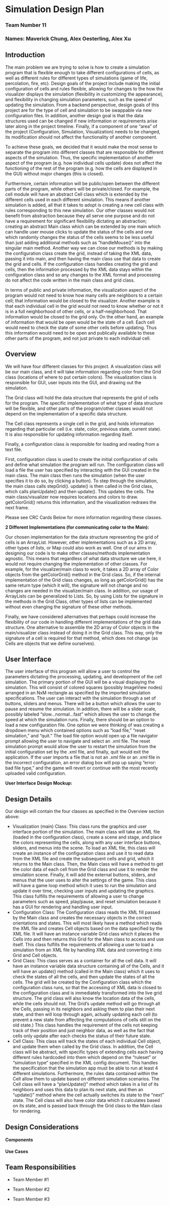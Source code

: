 # Simulation Design Plan
### Team Number 11
### Names: Maverick Chung, Alex Oesterling, Alex Xu

## Introduction
The main problem we are trying to solve is how to create a simulation program that is flexible enough to take different configurations of cells, as well as different rules for different types of simulations (game of life, percolation, fire, etc).
Design goals of the project include making the initial configuration of cells and rules flexible, allowing for changes to the how the visualizer displays the simulation (flexibility in customizing the appearance), and flexibility in changing simulation parameters, such as the speed of updating the simulation. From a backend perspective, design goals of this project are for the type of cell and simulation to be swappable via new configuration files. In addition, another design goal is that the data structures used can be changed if new information or requirements arise later along in the project timeline. Finally, if a component of one “area” of the project (Configuration, Simulation, Visualization) needs to be changed, its modification should not affect the functionality of another component.

To achieve these goals, we decided that it would make the most sense to separate the program into different classes that are responsible for different aspects of the simulation. Thus, the specific implementation of another aspect of the program (e.g. how individual cells update) does not affect the functioning of the rest of the program (e.g. how the cells are displayed in the GUI) without major changes (this is closed).

Furthermore, certain information will be public/open between the different parts of the program, while others will be private/closed. For example, the cell module will have an abstract Cell class which is extended by the different cells used in each different simulation. This means if another simulation is added, all that it takes to adopt is creating a new cell class with rules corresponding to this new simulation. Our other classes would not benefit from abstraction because they all serve one purpose and do not have a requirement for significant flexibility dictating an abstraction; creating an abstract Main class which can be extended by one main which can handle user mouse clicks to update the status of the cells and one which randomly changes the status of the cells seems to be less useful than just adding additional methods such as “handleMouse()” into the singular main method. Another way we can close our methods is by making the configuration class create the grid, instead of taking the XML data, passing it into main, and then having the main class use that data to create the grid and cells. If the configuration class handles creating the grid and cells, then the information processed by the XML data stays within the configuration class and so any changes to the XML format and processing do not affect the code written in the main class and grid class.

In terms of public and private information, the visualization aspect of the program would not need to know how many cells are neighbors to a certain cell; that information would be closed to the visualizer. Another example is that each individual cell in the grid would not need to know whether or not it is in a full neighborhood of other cells, or a half-neighborhood. That information would be closed to the grid only. On the other hand, an example of information that would be open would be the state of a cell. Each cell would need to check the state of some other cells before updating. Thus this information would need to be open and publically available to these other parts of the program, and not just private to each individual cell.

## Overview

We will have four different classes for this project. A visualization class will be our main class, and it will take information regarding color from the Grid class (locations of where to put certain colors). The visualization class is responsible for GUI, user inputs into the GUI, and drawing out the simulation. 

The Grid class will hold the data structure that represents the grid of cells for the program. The specific implementation of what type of data structure will be flexible, and other parts of the program/other classes would not depend on the implementation of a specific data structure. 

The Cell class represents a single cell in the grid, and holds information regarding that particular cell (i.e. state, color, previous state, current state). It is also responsible for updating information regarding itself.

Finally, a configuration class is responsible for loading and reading from a text file.

First, configuration class is used to create the initial configuration of cells and define what simulation the program will run. The configuration class will load a file the user has specified by interacting with the GUI created in the main class. The main class then runs the simulation (when the user specifies it to do so, by clicking a button). To step through the simulation, the main class calls stepGrid(). update() is then called in the Grid class, which calls planUpdate() and then update(). This updates the cells. The main class/visualizer now requires locations and colors to draw. getColorGrid() returns this information, and the visualization redraws the next frame.

Please see CRC Cards Below for more information regarding these classes.

**2 Different Implementations (for communicating color to the Main):**

Our chosen implementation for the data structure representing the grid of cells is an ArrayList. However, other implementations such as a 2D array, other types of lists, or Map could also work as well. One of our aims in designing our code is to make other classes/methods implementation agnostic. This means that regardless of what data structure we use here, it would not require changing the implementation of other classes. For example, for the visualizer/main class to work, it takes a 2D array of Color objects from the getColorGrid() method in the Grid class. So, if the internal implementation of the Grid class changes, as long as getColorGrid() has the same return type (which it will), the signature will not change and no changes are needed in the visualizer/main class. In addition, our usage of ArrayLists can be generalized to Lists. So, by using Lists for the signature in the methods in the Grid Class, other types of lists can be implemented without even changing the signature of these other methods.

Finally, we have considered alternatives that perhaps could increase the flexibility of our code in handling different implementations of the grid data structure. One alternative to assemble the 2D array of Color objects in the main/visualizer class instead of doing it in the Grid class. This way, only the signature of a cell is required for that method, which does not change (as Cells are objects that we define ourselves).

## User Interface

The user interface of this program will allow a user to control the parameters dictating the processing, updating, and development of the cell simulation. The primary portion of the GUI will be a visual displaying the simulation. This will consist of colored squares (possibly ImageView nodes) arranged in an NxM rectangle as specified by the imported simulation specifications. The user can interact with the simulation through a set of buttons, sliders and menus. There will be a button which allows the user to pause and resume the simulation. In addition, there will be a slider scale, possibly labeled “slow...normal…fast” which allows the user to change the speed at which the simulation runs. Finally, there should be an option to load a new configuration file. One option we were thinking of was creating a dropdown menu which contained options such as “load file,” “reset simulation,” and “quit.” The load file option would open up a file navigator prompt allowing the user to navigate and select an .xml file. The reset simulation prompt would allow the user to restart the simulation from the initial configuration set by the .xml file, and finally, quit would exit the application. If the user imports a file that is not an .xml file or an .xml file in the incorrect configuration, an error dialog box will pop up saying “error: bad file type,” and the game will revert or continue with the most recently uploaded valid configuration.

**User Interface Design Mockup:**


## Design Details

Our design will contain the four classes as specified in the Overview section above:

* Visualization (main) Class: This class runs the graphics and user interface portion of the simulation. The main class will take an XML file (loaded in the configuration class), create a scene and stage, and place the colors representing the cells, along with any user interface buttons, sliders, and menus into the scene. To load an XML file, this class will create an instance of the configuration class and use it to read data from the XML file and create the subsequent cells and grid, which it returns to the Main class. Then, the Main class will have a method to get the color data of each cell from the Grid class and use it to render the simulation scene. Finally, it will add the external buttons, sliders, and menus that the user uses to alter the settings of the game. This class will have a game loop method which it uses to run the simulation and update it over time, checking user inputs and updating the graphics. This class fulfills the requirements of allowing a user to change parameters such as speed, play/pause, and reset simulation because it has a GUI for rendering and handling user input.
* Configuration Class: The Configuration class reads the XML fill passed by the Main class and creates the necessary objects in the correct orientations and states. This will most likely have a method which reads the XML file and creates Cell objects based on the data specified by the XML file. It will have an instance variable Grid class which it places the Cells into and then returns this Grid for the Main class to access and use itself. This class fulfills the requirements of allowing a user to load a simulation from an XML file by handling XML data and converting it into Grid and Cell objects. 
* Grid Class: This class serves as a container for all the cell data. It will have an instance variable data structure containing all of the Cells, and it will have an update() method (called in the Main class) which it uses to check the states of all the cells, and then update the states of all the cells. The grid will be created by the Configuration class which the configuration class runs, so that the accessing of XML data is closed to the configuration class and is immediately transformed into the live grid structure. The grid class will also know the location data of the cells, while the cells should not. The Grid’s update method will go through all the Cells, passing in its neighbors and asking them to plan their next state, and then will loop through again, actually updating each cell (to prevent a new state from affecting the computations of cells still on the old state.) This class handles the requirement of the cells not keeping track of their position and just neighbor data, as well as the fact that cells only update after each checks the status of their future state.
* Cell Class: This class will track the states of each individual Cell object, and update them when called by the Grid class. In addition, the Cell class will be abstract, with specific types of extending cells each having different rules hardcoded into them which depend on the “ruleset” or “simulation type” specified in the XML config document. This handles the specification that the simulation app must be able to run at least 4 different simulations. Furthermore, the rules data contained within the Cell allow them to update based on different simulation scenarios. The Cell class will have a “planUpdate()” method which takes in a list of its neighbors and uses this data to plan its next state, and then an “update()” method where the cell actually switches its state to the “next” state. The Cell class will also have color data which it calculates based on its state, and is passed back through the Grid class to the Main class for rendering.

## Design Considerations

#### Components

#### Use Cases


## Team Responsibilities

 * Team Member #1

 * Team Member #2

 * Team Member #3

